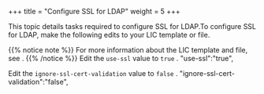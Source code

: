 +++
title = "Configure SSL for LDAP"
weight = 5
+++

This topic details tasks required to configure SSL for LDAP.To configure SSL for LDAP, make the following edits to your LIC template or file. 


{{% notice note %}}
For more information about the LIC template and file, see . 
{{% /notice %}}
Edit the `use-ssl` value to `true` . 
    "use-ssl":"true",

Edit the `ignore-ssl-cert-validation` value to `false` . 
    "ignore-ssl-cert-validation":"false",

